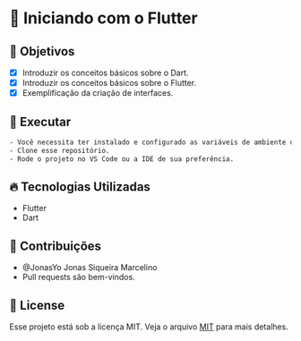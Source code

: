 # :iphone: Iniciando com o Flutter

## :round_pushpin: Objetivos

- [x] Introduzir os conceitos básicos sobre o Dart.
- [x] Introduzir os conceitos básicos sobre o Flutter.
- [x] Exemplificação da criação de interfaces.

## :wrench: Executar 
```bash
- Você necessita ter instalado e configurado as variáveis de ambiente do Flutter.
- Clone esse repositório.
- Rode o projeto no VS Code ou a IDE de sua preferência.
```

## :fire: Tecnologias Utilizadas
- Flutter
- Dart

## :man: Contribuições
- @JonasYo Jonas Siqueira Marcelino 
- Pull requests são bem-vindos.

## :pencil: License
Esse projeto está sob a licença MIT. Veja o arquivo [MIT](https://choosealicense.com/licenses/mit/) para mais detalhes.
